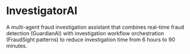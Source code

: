 # InvestigatorAI
A multi-agent fraud investigation assistant that combines real-time fraud detection (GuardianAI) with investigation workflow orchestration (FraudSight patterns) to reduce investigation time from 6 hours to 90 minutes.
